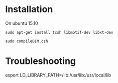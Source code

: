 # Installation
On ubuntu 15.10

	sudo apt-get install tcsh libmotif-dev libxt-dev

	sudo compileDIM.csh

# Troubleshooting
export LD_LIBRARY_PATH=/lib:/usr/lib:/usr/local/lib
